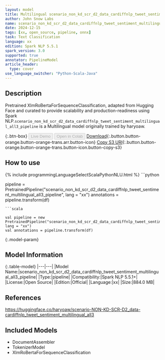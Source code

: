 ```yaml
---
layout: model
title: Multilingual scenario_non_kd_scr_d2_data_cardiffnlp_tweet_sentiment_multilingual_all3_pipeline pipeline XlmRoBertaForSequenceClassification from haryoaw
author: John Snow Labs
name: scenario_non_kd_scr_d2_data_cardiffnlp_tweet_sentiment_multilingual_all3_pipeline
date: 2024-12-15
tags: [xx, open_source, pipeline, onnx]
task: Text Classification
language: xx
edition: Spark NLP 5.5.1
spark_version: 3.0
supported: true
annotator: PipelineModel
article_header:
  type: cover
use_language_switcher: "Python-Scala-Java"
---
```


## Description

Pretrained XlmRoBertaForSequenceClassification, adapted from Hugging Face and curated to provide scalability and production-readiness using Spark NLP.`scenario_non_kd_scr_d2_data_cardiffnlp_tweet_sentiment_multilingual_all3_pipeline` is a Multilingual model originally trained by haryoaw.

{:.btn-box}
<button class="button button-orange" disabled>Live Demo</button>
<button class="button button-orange" disabled>Open in Colab</button>
[Download](https://s3.amazonaws.com/auxdata.johnsnowlabs.com/public/models/scenario_non_kd_scr_d2_data_cardiffnlp_tweet_sentiment_multilingual_all3_pipeline_xx_5.5.1_3.0_1734250994404.zip){:.button.button-orange.button-orange-trans.arr.button-icon}
[Copy S3 URI](s3://auxdata.johnsnowlabs.com/public/models/scenario_non_kd_scr_d2_data_cardiffnlp_tweet_sentiment_multilingual_all3_pipeline_xx_5.5.1_3.0_1734250994404.zip){:.button.button-orange.button-orange-trans.button-icon.button-copy-s3}

## How to use



<div class="tabs-box" markdown="1">
{% include programmingLanguageSelectScalaPythonNLU.html %}
```python

pipeline = PretrainedPipeline("scenario_non_kd_scr_d2_data_cardiffnlp_tweet_sentiment_multilingual_all3_pipeline", lang = "xx")
annotations =  pipeline.transform(df)   

```
```scala

val pipeline = new PretrainedPipeline("scenario_non_kd_scr_d2_data_cardiffnlp_tweet_sentiment_multilingual_all3_pipeline", lang = "xx")
val annotations = pipeline.transform(df)

```
</div>

{:.model-param}
## Model Information

{:.table-model}
|---|---|
|Model Name:|scenario_non_kd_scr_d2_data_cardiffnlp_tweet_sentiment_multilingual_all3_pipeline|
|Type:|pipeline|
|Compatibility:|Spark NLP 5.5.1+|
|License:|Open Source|
|Edition:|Official|
|Language:|xx|
|Size:|884.0 MB|

## References

https://huggingface.co/haryoaw/scenario-NON-KD-SCR-D2_data-cardiffnlp_tweet_sentiment_multilingual_all3

## Included Models

- DocumentAssembler
- TokenizerModel
- XlmRoBertaForSequenceClassification